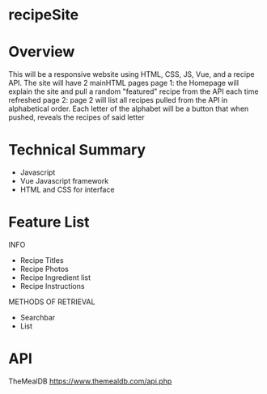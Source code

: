 # recipeSite

# Overview
This will be a responsive website using HTML, CSS, JS, Vue, and a recipe API. The site will have 2 mainHTML pages
 page 1: the Homepage will explain the site and pull a random "featured" recipe from the API each time refreshed
 page 2: page 2 will list all recipes pulled from the API in alphabetical order. Each letter of the alphabet will be a button that when pushed, reveals the recipes of said letter
 
# Technical Summary
 
 - Javascript
 - Vue Javascript framework
 - HTML and CSS for interface
 
# Feature List

  INFO
 - Recipe Titles
 - Recipe Photos
 - Recipe Ingredient list
 - Recipe Instructions
 
 METHODS OF RETRIEVAL
 - Searchbar
 - List

# API

TheMealDB
https://www.themealdb.com/api.php
 
 
 


